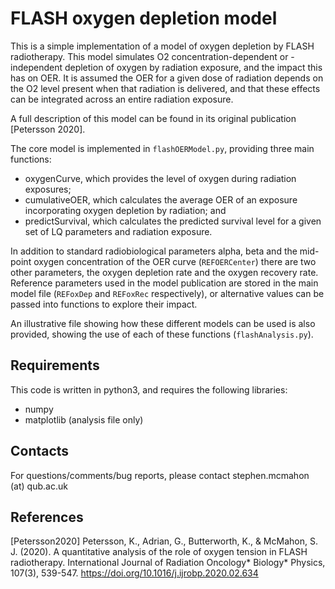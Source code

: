 
# FLASH oxygen depletion model

This is a simple implementation of a model of oxygen depletion by FLASH radiotherapy. This model simulates O2 concentration-dependent or -independent depletion of oxygen by radiation exposure, and the impact this has on OER. It is assumed the OER for a given dose of radiation depends on the O2 level present when that radiation is delivered, and that these effects can be integrated across an entire radiation exposure.

A full description of this model can be found in its original publication [Petersson 2020]. 

The core model is implemented in `flashOERModel.py`, providing three main functions: 

- oxygenCurve, which provides the level of oxygen during radiation exposures;
- cumulativeOER, which calculates the average OER of an exposure incorporating oxygen depletion by radiation; and
- predictSurvival, which calculates the predicted survival level for a given set of LQ parameters and radiation exposure.

In addition to standard radiobiological parameters alpha, beta and the mid-point oxygen concentration of the OER curve (`REFOERCenter`) there are two other parameters, the oxygen depletion rate and the oxygen recovery rate. Reference parameters used in the model publication are stored in the main model file (`REFoxDep` and `REFoxRec` respectively), or alternative values can be passed into functions to explore their impact.

An illustrative file showing how these different models can be used is also provided, showing the use of each of these functions (`flashAnalysis.py`).

## Requirements

This code is written in python3, and requires the following libraries:

- numpy
- matplotlib (analysis file only)

## Contacts

For questions/comments/bug reports, please contact stephen.mcmahon (at) qub.ac.uk

## References

[Petersson2020] Petersson, K., Adrian, G., Butterworth, K., & McMahon, S. J. (2020). A quantitative analysis of the role of oxygen tension in FLASH radiotherapy. International Journal of Radiation Oncology* Biology* Physics, 107(3), 539-547. https://doi.org/10.1016/j.ijrobp.2020.02.634
